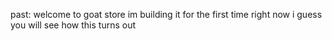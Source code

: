 past: welcome to goat store im building it for the first time right now i guess you will see how this turns out
